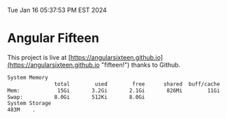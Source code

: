 Tue Jan 16 05:37:53 PM EST 2024

# Angular Fifteen


This project is live at [https://angularsixteen.github.io](https://angularsixteen.github.io "fifteen!") thanks to Github.

```bash
System Memory
               total        used        free      shared  buff/cache   available
Mem:            15Gi       3.2Gi       2.1Gi       826Mi        11Gi        12Gi
Swap:          8.0Gi       512Ki       8.0Gi
System Storage
483M	.
